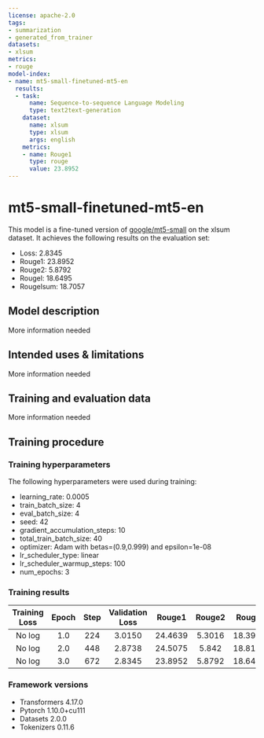 ```yaml
---
license: apache-2.0
tags:
- summarization
- generated_from_trainer
datasets:
- xlsum
metrics:
- rouge
model-index:
- name: mt5-small-finetuned-mt5-en
  results:
  - task:
      name: Sequence-to-sequence Language Modeling
      type: text2text-generation
    dataset:
      name: xlsum
      type: xlsum
      args: english
    metrics:
    - name: Rouge1
      type: rouge
      value: 23.8952
---
```


<!-- This model card has been generated automatically according to the information the Trainer had access to. You
should probably proofread and complete it, then remove this comment. -->

# mt5-small-finetuned-mt5-en

This model is a fine-tuned version of [google/mt5-small](https://huggingface.co/google/mt5-small) on the xlsum dataset.
It achieves the following results on the evaluation set:
- Loss: 2.8345
- Rouge1: 23.8952
- Rouge2: 5.8792
- Rougel: 18.6495
- Rougelsum: 18.7057

## Model description

More information needed

## Intended uses & limitations

More information needed

## Training and evaluation data

More information needed

## Training procedure

### Training hyperparameters

The following hyperparameters were used during training:
- learning_rate: 0.0005
- train_batch_size: 4
- eval_batch_size: 4
- seed: 42
- gradient_accumulation_steps: 10
- total_train_batch_size: 40
- optimizer: Adam with betas=(0.9,0.999) and epsilon=1e-08
- lr_scheduler_type: linear
- lr_scheduler_warmup_steps: 100
- num_epochs: 3

### Training results

| Training Loss | Epoch | Step | Validation Loss | Rouge1  | Rouge2 | Rougel  | Rougelsum |
|:-------------:|:-----:|:----:|:---------------:|:-------:|:------:|:-------:|:---------:|
| No log        | 1.0   | 224  | 3.0150          | 24.4639 | 5.3016 | 18.3987 | 18.4963   |
| No log        | 2.0   | 448  | 2.8738          | 24.5075 | 5.842  | 18.8133 | 18.9072   |
| No log        | 3.0   | 672  | 2.8345          | 23.8952 | 5.8792 | 18.6495 | 18.7057   |


### Framework versions

- Transformers 4.17.0
- Pytorch 1.10.0+cu111
- Datasets 2.0.0
- Tokenizers 0.11.6
